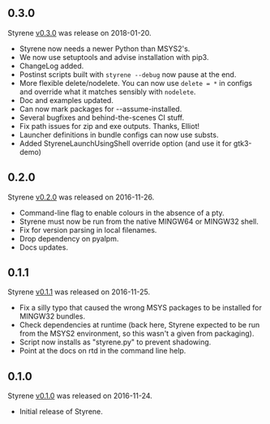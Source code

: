 0.3.0
-----

Styrene [v0.3.0](https://github.com/achadwick/styrene/releases/tag/v0.3.0)
was release on 2018-01-20.

* Styrene now needs a newer Python than MSYS2's.
* We now use setuptools and advise installation with pip3.
* ChangeLog added.
* Postinst scripts built with `styrene --debug` now pause at the end.
* More flexible delete/nodelete.
  You can now use `delete = *` in configs and override what it matches
  sensibly with `nodelete`.
* Doc and examples updated.
* Can now mark packages for --assume-installed.
* Several bugfixes and behind-the-scenes CI stuff.
* Fix path issues for zip and exe outputs. Thanks, Elliot!
* Launcher definitions in bundle configs can now use substs.
* Added StyreneLaunchUsingShell override option (and use it for gtk3-demo)

0.2.0
-----

Styrene [v0.2.0](https://github.com/achadwick/styrene/releases/tag/v0.2.0)
was released on 2016-11-26.  

* Command-line flag to enable colours in the absence of a pty.
* Styrene must now be run from the native MINGW64 or MINGW32 shell.
* Fix for version parsing in local filenames.
* Drop dependency on pyalpm.
* Docs updates.

0.1.1
-----

Styrene [v0.1.1](https://github.com/achadwick/styrene/releases/tag/v0.1.1)
was released on 2016-11-25.

* Fix a silly typo that caused the wrong MSYS packages to be installed
  for MINGW32 bundles.
* Check dependencies at runtime (back here, Styrene expected to be run
  from the MSYS2 environment, so this wasn't a given from packaging).
* Script now installs as "styrene.py" to prevent shadowing.
* Point at the docs on rtd in the command line help.

0.1.0
-----

Styrene [v0.1.0](https://github.com/achadwick/styrene/releases/tag/v0.1.0)
was released on 2016-11-24.

* Initial release of Styrene.
